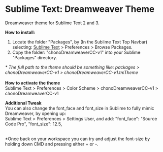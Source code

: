 Sublime Text: Dreamweaver Theme
==================================

Dreamweaver theme for Sublime Text 2 and 3.

<strong>How to install:</strong><br>
<ol>
	<li>Locate the folder "Packages", by (In the Sublime Text Top Navbar) selecting: <u>Sublime Text</u> > Preferences > Browse Packages.</li>
	<li>Copy the folder: "chonoDreamweaverCC-v1" into your Sublime "Packages" directory.</li>
</ol>
<i>* The full path to the theme should be something like: packages > chonoDreamweaverCC-v1 > chonoDreamweaverCC-v1.tmTheme</i>
<br>
<br>
<strong>How to activate the theme</strong><br>
Sublime Text > Preferences > Color Scheme > chonoDreamweaverCC-v1 > chonoDreamweaverCC-v1

<strong>Additional Tweak</strong><br>
You can also change the font_face and font_size in Sublime to fully mimic Dreamweaver, by opening up:<br>
Sublime Text > Preferences > Settings User, and add:
"font_face": "Source Code Pro",
"font_size": 12.5,
<br>
<br>

*Once back on your workspace you can try and adjust the font-size by holding down CMD and pressing either + or -.


